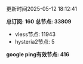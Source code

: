 更新时间2025-05-12 18:12:41

**总订阅: 160**
**总节点: 33809**
- vless节点: 11943
- hysteria2节点: 5

**google ping有效节点: 416**
